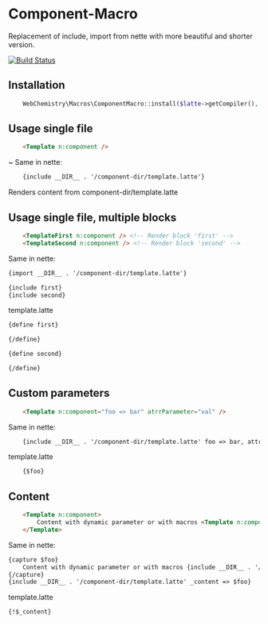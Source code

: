 # Component-Macro
Replacement of include, import from nette with more beautiful and shorter version.

[![Build Status](https://travis-ci.org/WebChemistry/component-macro.svg?branch=master)](https://travis-ci.org/WebChemistry/component-macro)

## Installation

```php
	WebChemistry\Macros\ComponentMacro::install($latte->getCompiler(), __DIR__ . '/component-dir');
```

## Usage single file

```html
	<Template n:component />
```
~
Same in nette:
```html
	{include __DIR__ . '/component-dir/template.latte'}
````
Renders content from component-dir/template.latte

## Usage single file, multiple blocks

```html
	<TemplateFirst n:component /> <!-- Render block 'first' -->
	<TemplateSecond n:component /> <!-- Render block 'second' -->
```

Same in nette:
```html
{import __DIR__ . '/component-dir/template.latte'}

{include first}
{include second}
```

template.latte
```html
{define first}

{/define}

{define second}

{/define}
```

## Custom parameters

```html
	<Template n:component="foo => bar" atrrParameter="val" />
````

Same in nette:
```html
	{include __DIR__ . '/component-dir/template.latte' foo => bar, attrParameter => val}
```

template.latte
```html
	{$foo}
```

## Content

```html
	<Template n:component>
		Content with dynamic parameter or with macros <Template n:component />
	</Template>
```

Same in nette:
```html
{capture $foo}
	Content with dynamic parameter or with macros {include __DIR__ . '/component-dir/template.latte'}
{/capture}
{include __DIR__ . '/component-dir/template.latte' _content => $foo}
```

template.latte
```html
{!$_content}
```
